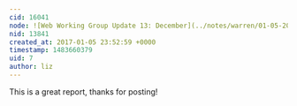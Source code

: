 ```yaml
---
cid: 16041
node: ![Web Working Group Update 13: December](../notes/warren/01-05-2017/web-working-group-update-13-december)
nid: 13841
created_at: 2017-01-05 23:52:59 +0000
timestamp: 1483660379
uid: 7
author: liz
---
```


This is a great report, thanks for posting!